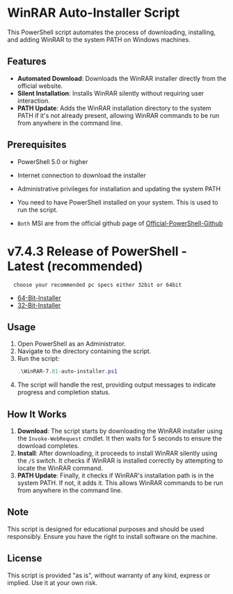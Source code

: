# WinRAR Auto-Installer Script

This PowerShell script automates the process of downloading, installing, and adding WinRAR to the system PATH on Windows machines.

## Features

- **Automated Download**: Downloads the WinRAR installer directly from the official website.
- **Silent Installation**: Installs WinRAR silently without requiring user interaction.
- **PATH Update**: Adds the WinRAR installation directory to the system PATH if it's not already present, allowing WinRAR commands to be run from anywhere in the command line.

## Prerequisites

- PowerShell 5.0 or higher
- Internet connection to download the installer
- Administrative privileges for installation and updating the system PATH

- You need to have PowerShell installed on your system. This is used to run the script.
- `Both` MSI are from the official github page of [Official-PowerShell-Github](https://github.com/PowerShell)

# v7.4.3 Release of PowerShell - Latest (recommended)
      choose your recommended pc specs either 32bit or 64bit 

- [64-Bit-Installer](https://github.com/PowerShell/PowerShell/releases/download/v7.4.3/PowerShell-7.4.3-win-x64.msi)
- [32-Bit-Installer](https://github.com/PowerShell/PowerShell/releases/download/v7.4.3/PowerShell-7.4.3-win-x86.msi)

## Usage

1. Open PowerShell as an Administrator.
2. Navigate to the directory containing the script.
3. Run the script:
   ```powershell
   .\WinRAR-7.01-auto-installer.ps1
   ```
4. The script will handle the rest, providing output messages to indicate progress and completion status.

## How It Works

1. **Download**: The script starts by downloading the WinRAR installer using the `Invoke-WebRequest` cmdlet. It then waits for 5 seconds to ensure the download completes.
2. **Install**: After downloading, it proceeds to install WinRAR silently using the `/S` switch. It checks if WinRAR is installed correctly by attempting to locate the WinRAR command.
3. **PATH Update**: Finally, it checks if WinRAR's installation path is in the system PATH. If not, it adds it. This allows WinRAR commands to be run from anywhere in the command line.

## Note

This script is designed for educational purposes and should be used responsibly. Ensure you have the right to install software on the machine.

## License

This script is provided "as is", without warranty of any kind, express or implied. Use it at your own risk.
